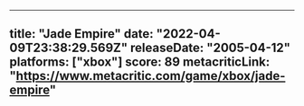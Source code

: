 
---
title: "Jade Empire"
date: "2022-04-09T23:38:29.569Z"
releaseDate: "2005-04-12"
platforms: ["xbox"]
score: 89
metacriticLink: "https://www.metacritic.com/game/xbox/jade-empire"
---
